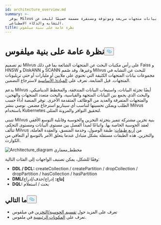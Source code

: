 ```yaml
---
id: architecture_overview.md
summary: >-
  يوفر Milvus قاعدة بيانات متجهات سريعة وموثوقة ومستقرة مصممة خصيصًا للبحث عن
  التشابه والذكاء الاصطناعي.
title: نظرة عامة على بنية ميلفوس
---
```


<h1 id="Milvus-Architecture-Overview" class="common-anchor-header">نظرة عامة على بنية ميلفوس<button data-href="#Milvus-Architecture-Overview" class="anchor-icon" translate="no">
      <svg translate="no"
        aria-hidden="true"
        focusable="false"
        height="20"
        version="1.1"
        viewBox="0 0 16 16"
        width="16"
      >
        <path
          fill="#0092E4"
          fill-rule="evenodd"
          d="M4 9h1v1H4c-1.5 0-3-1.69-3-3.5S2.55 3 4 3h4c1.45 0 3 1.69 3 3.5 0 1.41-.91 2.72-2 3.25V8.59c.58-.45 1-1.27 1-2.09C10 5.22 8.98 4 8 4H4c-.98 0-2 1.22-2 2.5S3 9 4 9zm9-3h-1v1h1c1 0 2 1.22 2 2.5S13.98 12 13 12H9c-.98 0-2-1.22-2-2.5 0-.83.42-1.64 1-2.09V6.25c-1.09.53-2 1.84-2 3.25C6 11.31 7.55 13 9 13h4c1.45 0 3-1.69 3-3.5S14.5 6 13 6z"
        ></path>
      </svg>
    </button></h1><p>تم تصميم Milvus على رأس مكتبات البحث عن المتجهات الشائعة بما في ذلك Faiss و HNSW و DiskANN و SCANN وغيرها، وقد صُمم Milvus للبحث عن التشابه في مجموعات بيانات المتجهات الكثيفة التي تحتوي على ملايين أو مليارات أو حتى تريليونات المتجهات. قبل المتابعة، تعرف على <a href="/docs/ar/v2.5.x/glossary.md">المبادئ الأساسية</a> لاسترجاع التضمين.</p>
<p>يدعم Milvus أيضًا تجزئة البيانات، واستيعاب البيانات المتدفقة، والمخطط الديناميكي، والبحث الذي يجمع بين البيانات المتجهة والقياسية، والبحث متعدد المتجهات والهجين، والمتجهات المتفرقة والعديد من الوظائف المتقدمة الأخرى. توفر المنصة أداءً حسب الطلب ويمكن تحسينها لتناسب أي سيناريو استرجاع مضمن. نوصي بنشر Milvus باستخدام Kubernetes لتحقيق التوافر والمرونة المثلى.</p>
<p>تتبنى Milvus بنية تخزين مشتركة تتميز بتجزئة التخزين والحوسبة وقابلية التوسع الأفقي لعقد الحوسبة الخاصة بها. واتباعًا لمبدأ الفصل بين مستوى البيانات ومستوى التحكم، تتألف Milvus من <a href="/docs/ar/v2.5.x/four_layers.md">أربع طبقات</a>: طبقة الوصول، وخدمة المنسق، والعقدة العاملة، والتخزين. هذه الطبقات مستقلة بشكل متبادل عندما يتعلق الأمر بالتوسع أو التعافي من الكوارث.</p>
<p>
  
   <span class="img-wrapper"> <img translate="no" src="/docs/v2.5.x/assets/milvus_architecture.png" alt="Architecture_diagram" class="doc-image" id="architecture_diagram" />
   </span> <span class="img-wrapper"> <span>مخطط_معماري</span> </span></p>
<p>وفقًا للشكل، يمكن تصنيف الواجهات إلى الفئات التالية:</p>
<ul>
<li><strong>DDL / DCL:</strong> createCollection / createPartition / dropCollection / dropPartition / hasCollection / hasPartition</li>
<li><strong>DML/إنتاج:</strong> إدراج/حذف/إدراج</li>
<li><strong>DQL:</strong> بحث / استعلام</li>
</ul>
<h2 id="Whats-next" class="common-anchor-header">ما التالي<button data-href="#Whats-next" class="anchor-icon" translate="no">
      <svg translate="no"
        aria-hidden="true"
        focusable="false"
        height="20"
        version="1.1"
        viewBox="0 0 16 16"
        width="16"
      >
        <path
          fill="#0092E4"
          fill-rule="evenodd"
          d="M4 9h1v1H4c-1.5 0-3-1.69-3-3.5S2.55 3 4 3h4c1.45 0 3 1.69 3 3.5 0 1.41-.91 2.72-2 3.25V8.59c.58-.45 1-1.27 1-2.09C10 5.22 8.98 4 8 4H4c-.98 0-2 1.22-2 2.5S3 9 4 9zm9-3h-1v1h1c1 0 2 1.22 2 2.5S13.98 12 13 12H9c-.98 0-2-1.22-2-2.5 0-.83.42-1.64 1-2.09V6.25c-1.09.53-2 1.84-2 3.25C6 11.31 7.55 13 9 13h4c1.45 0 3-1.69 3-3.5S14.5 6 13 6z"
        ></path>
      </svg>
    </button></h2><ul>
<li>تعرف على المزيد حول <a href="/docs/ar/v2.5.x/four_layers.md">تقسيم الحوسبة/التخزين</a> في ميلفوس</li>
<li>تعرف على <a href="/docs/ar/v2.5.x/main_components.md">المكونات الرئيسية</a> في ملفوس.</li>
</ul>

